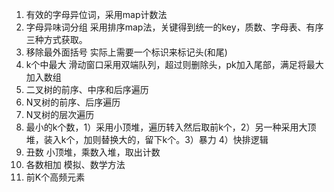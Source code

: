 1. 有效的字母异位词，采用map计数法
2. 字母异味词分组 采用排序map法，关键得到统一的key，质数、字母表、有序三种方式获取。
3. 移除最外面括号 实际上需要一个标识来标记头(和尾)
4. k个中最大 滑动窗口采用双端队列，超过则删除头，pk加入尾部，满足将最大加入数组
5. 二叉树的前序、中序和后序遍历
6. N叉树的前序、后序遍历  
7. N叉树的层次遍历    
8. 最小的k个数，1）采用小顶堆，遍历转入然后取前k个，2）另一种采用大顶堆，装入k个，加则替换大的，留下k个。3）暴力 4）快排逻辑    
9. 丑数 小顶堆，乘数入堆，取出计数
10. 各数相加 模拟、数学方法
11. 前K个高频元素 
